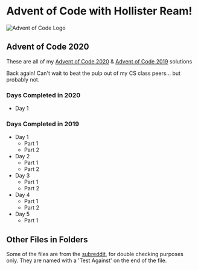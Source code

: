 # Advent of Code with Hollister Ream!

![Advent of Code Logo](https://raw.githubusercontent.com/Hollikill/AdventOfCode2019/master/Images/Icon.png)

## Advent of Code 2020

These are all of my [Advent of Code 2020](https://adventofcode.com/2020) & [Advent of Code 2019](https://adventofcode.com/2019) solutions

Back again! Can't wait to beat the pulp out of my CS class peers... but probably not.

### Days Completed in 2020

- Day 1

### Days Completed in 2019

- Day 1
  - Part 1
  - Part 2
- Day 2
  - Part 1
  - Part 2
- Day 3
  - Part 1
  - Part 2
- Day 4
  - Part 1
  - Part 2
- Day 5
  - Part 1

## Other Files in Folders

Some of the files are from the [subreddit](https://www.reddit.com/r/adventofcode/), for double checking purposes only. They are named with a 'Test Against' on the end of the file.
